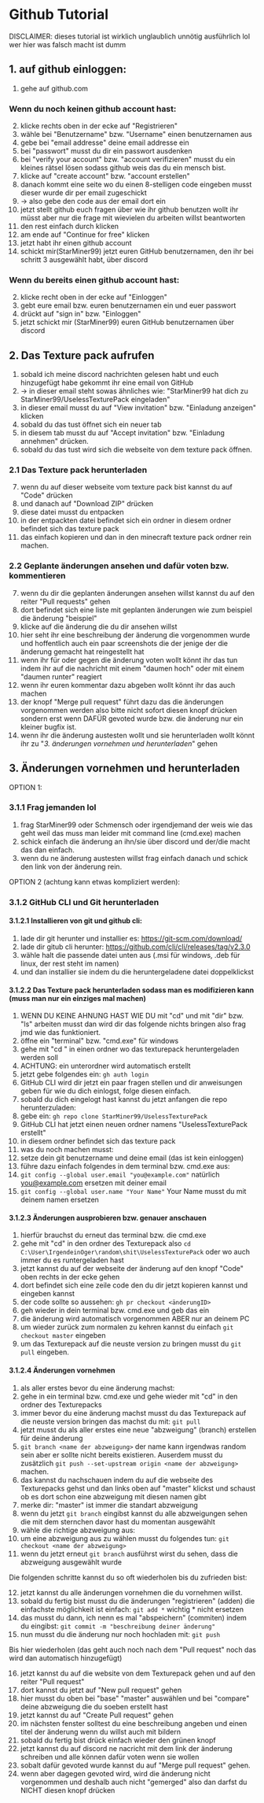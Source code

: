 # Github Tutorial

DISCLAIMER: dieses tutorial ist wirklich unglaublich unnötig ausführlich lol wer hier was falsch macht ist dumm

## 1. auf github einloggen:
1. gehe auf github.com

### Wenn du noch keinen github account hast:
2. klicke rechts oben in der ecke auf "Registrieren"
3. wähle bei "Benutzername" bzw. "Username" einen benutzernamen aus
4. gebe bei "email addresse" deine email addresse ein
5. bei "passwort" musst du dir ein passwort ausdenken
6. bei "verify your account" bzw. "account verifizieren" musst du ein kleines rätsel lösen sodass github weis das du ein mensch bist.
7. klicke auf "create account" bzw. "account erstellen"
8. danach kommt eine seite wo du einen 8-stelligen code eingeben musst dieser wurde dir per email zugeschickt
9. -> also gebe den code aus der email dort ein
10. jetzt stellt github euch fragen über wie ihr github benutzen wollt ihr müsst aber nur die frage mit wievielen du arbeiten willst beantworten 
11. den rest einfach durch klicken
12. am ende auf "Continue for free" klicken 
13. jetzt habt ihr einen github account
14. schickt mir(StarMiner99) jetzt euren GitHub benutzernamen, den ihr bei schritt 3 ausgewählt habt, über discord

### Wenn du bereits einen github account hast:
2. klicke recht oben in der ecke auf "Einloggen"
3. gebt eure email bzw. euren benutzernamen ein und euer passwort
4. drückt auf "sign in" bzw. "Einloggen"
5. jetzt schickt mir (StarMiner99) euren GitHub benutzernamen über discord

## 2. Das Texture pack aufrufen

1. sobald ich meine discord nachrichten gelesen habt und euch hinzugefügt habe gekommt ihr eine email von GitHub
2. -> in dieser email steht sowas ähnliches wie: "StarMiner99 hat dich zu StarMiner99/UselessTexturePack eingeladen"
3. in dieser email musst du auf "View invitation" bzw. "Einladung anzeigen" klicken
4. sobald du das tust öffnet sich ein neuer tab 
5. in diesem tab musst du auf "Accept invitation" bzw. "Einladung annehmen" drücken.
6. sobald du das tust wird sich die webseite von dem texture pack öffnen.

### 2.1 Das Texture pack herunterladen
7. wenn du auf dieser webseite vom texture pack bist kannst du auf "Code" drücken
8. und danach auf "Download ZIP" drücken
9. diese datei musst du entpacken
10. in der entpackten datei befindet sich ein ordner in diesem ordner befindet sich das texture pack
11. das einfach kopieren und dan in den minecraft texture pack ordner rein machen.

### 2.2 Geplante änderungen ansehen und dafür voten bzw. kommentieren
7. wenn du dir die geplanten änderungen ansehen willst kannst du auf den reiter "Pull requests" gehen
8. dort befindet sich eine liste mit geplanten änderungen wie zum beispiel die änderung "beispiel"
9. klicke auf die änderung die du dir ansehen willst
10. hier seht ihr eine beschreibung der änderung die vorgenommen wurde und hoffentlich auch ein paar screenshots die der jenige der die änderung gemacht hat reingestellt hat
11. wenn ihr für oder gegen die änderung voten wollt könnt ihr das tun indem ihr auf die nachricht mit einem "daumen hoch" oder mit einem "daumen runter" reagiert
12. wenn ihr euren kommentar dazu abgeben wollt könnt ihr das auch machen
13. der knopf "Merge pull request" führt dazu das die änderungen vorgenommen werden also bitte nicht sofort diesen knopf drücken sondern erst wenn DAFÜR gevoted wurde bzw. die änderung nur ein kleiner bugfix ist.
14. wenn ihr die änderung austesten wollt und sie herunterladen wollt könnt ihr zu "*3. änderungen vornehmen und herunterladen*" gehen

## 3. Änderungen vornehmen und herunterladen

OPTION 1:
### 3.1.1 Frag jemanden lol
1. frag StarMiner99 oder Schmensch oder irgendjemand der weis wie das geht weil das muss man leider mit command line (cmd.exe) machen
2. schick einfach die änderung an ihn/sie über discord und der/die macht das dan einfach.
3. wenn du ne änderung austesten willst frag einfach danach und schick den link von der änderung rein.

OPTION 2 (achtung kann etwas kompliziert werden):
### 3.1.2 GitHub CLI und Git herunterladen
#### 3.1.2.1 Installieren von git und github cli:
1. lade dir git herunter und installier es: https://git-scm.com/download/
2. lade dir gitub cli herunter: https://github.com/cli/cli/releases/tag/v2.3.0
3. wähle halt die passende datei unten aus (.msi für windows, .deb für linux, der rest steht im namen)
4. und dan installier sie indem du die heruntergeladene datei doppelklickst

#### 3.1.2.2 Das Texture pack herunterladen sodass man es modifizieren kann (muss man nur ein einziges mal machen)
1. WENN DU KEINE AHNUNG HAST WIE DU mit "cd" und mit "dir" bzw. "ls" arbeiten musst dan wird dir das folgende nichts bringen also frag jmd wie das funktioniert.
2. öffne ein "terminal" bzw. "cmd.exe" für windows 
3. gehe mit "cd <dateipdaf>" in einen ordner wo das texturepack heruntergeladen werden soll
4. ACHTUNG: ein unterordner wird automatisch erstellt
5. jetzt gebe folgendes ein: `gh auth login`
6. GitHub CLI wird dir jetzt ein paar fragen stellen und dir anweisungen geben für wie du dich einlogst, folge diesen einfach.
7. sobald du dich eingelogt hast kannst du jetzt anfangen die repo herunterzuladen:
8. gebe ein: `gh repo clone StarMiner99/UselessTexturePack`
9. GitHub CLI hat jetzt einen neuen ordner namens "UselessTexturePack erstellt"
10. in diesem ordner befindet sich das texture pack
11. was du noch machen musst:
12. setze dein git benutzername und deine email (das ist kein einloggen)
13. führe dazu einfach folgendes in dem terminal bzw. cmd.exe aus:
14. `git config --global user.email "you@example.com"` natürlich you@example.com ersetzen mit deiner email
15. `git config --global user.name "Your Name"` Your Name musst du mit deinem namen ersetzen

#### 3.1.2.3 Änderungen ausprobieren bzw. genauer anschauen
1. hierfür brauchst du erneut das terminal bzw. die cmd.exe
2. gehe mit "cd" in den ordner des Texturepack also `cd C:\User\IrgendeinOger\random\shit\UselessTexturePack` oder wo auch immer du es runtergeladen hast
3. jetzt kannst du auf der webseite der änderung auf den knopf "Code" oben rechts in der ecke gehen
4. dort befindet sich eine zeile code den du dir jetzt kopieren kannst und eingeben kannst
5. der code sollte so aussehen: `gh pr checkout <änderungID>`
6. geh wieder in dein terminal bzw. cmd.exe und geb das ein
7. die änderung wird automatisch vorgenommen ABER nur an deinem PC
8. um wieder zurück zum normalen zu kehren kannst du einfach `git checkout master` eingeben
9. um das Texturepack auf die neuste version zu bringen musst du `git pull` eingeben.
  
#### 3.1.2.4 Änderungen vornehmen
1. als aller erstes bevor du eine änderung machst:
2. gehe in ein terminal bzw. cmd.exe und gehe wieder mit "cd" in den ordner des Texturepacks
3. immer bevor du eine änderung machst musst du das Texturepack auf die neuste version bringen das machst du mit: `git pull`
4. jetzt musst du als aller erstes eine neue "abzweigung" (branch) erstellen für deine änderung
5. `git branch <name der abzweigung>` der name kann irgendwas random sein aber er sollte nicht bereits existieren. Auserdem musst du zusätzlich `git push --set-upstream origin <name der abzweigung>` machen.
6. das kannst du nachschauen indem du auf die webseite des Texturepacks gehst und dan links oben auf "master" klickst und schaust ob es dort schon eine abzweigung mit diesen namen gibt
7. merke dir: "master" ist immer die standart abzweigung
8. wenn du jetzt `git branch` eingibst kannst du alle abzweigungen sehen die mit dem sternchen davor hast du momentan ausgewählt
9. wähle die richtige abzweigung aus: 
10. um eine abzweigung aus zu wählen musst du folgendes tun: `git checkout <name der abzweigung>`
11. wenn du jetzt erneut `git branch` ausführst wirst du sehen, dass die abzweigung ausgewählt wurde

Die folgenden schritte kannst du so oft wiederholen bis du zufrieden bist:

12. jetzt kannst du alle änderungen vornehmen die du vornehmen willst.
13. sobald du fertig bist musst du die änderungen "registrieren" (adden) die einfachste möglichkeit ist einfach: `git add *` wichtig * nicht ersetzen
14. das musst du dann, ich nenn es mal "abspeichern" (commiten) indem du eingibst: `git commit -m "beschreibung deiner änderung"`
15. nun musst du die änderung nur noch hochladen mit: `git push`

Bis hier wiederholen (das geht auch noch nach dem "Pull request" noch das wird dan automatisch hinzugefügt)

16. jetzt kannst du auf die website von dem Texturepack gehen und auf den reiter "Pull request"
17. dort kannst du jetzt auf "New pull request" gehen
18. hier musst du oben bei "base" "master" auswählen und bei "compare" deine abzweigung die du soeben erstellt hast
19. jetzt kannst du auf "Create Pull request" gehen
20. im nächsten fenster solltest du eine beschreibung angeben und einen titel der änderung wenn du willst auch mit bildern
21. sobald du fertig bist drück einfach wieder den grünen knopf
22. jetzt kannst du auf discord ne nacricht mit dem link der änderung schreiben und alle können dafür voten wenn sie wollen
23. sobalt dafür gevoted wurde kannst du auf "Merge pull request" gehen.
24. wenn aber dagegen gevoted wird, wird die änderung nicht vorgenommen und deshalb auch nicht "gemerged" also dan darfst du NICHT diesen knopf drücken
  
